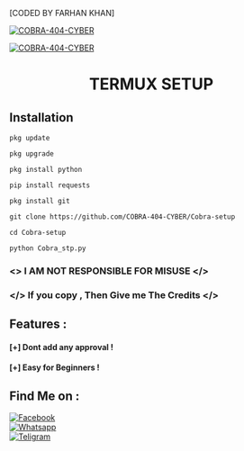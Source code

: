 [CODED BY FARHAN KHAN]

<a href="#"><img title="COBRA-404-CYBER" src="https://k.top4top.io/p_2596pji1e0.jpg"></a>

<a href="#"><img title="COBRA-404-CYBER" src="https://img.shields.io/badge/AUTHOR-FARHAN%20KHAN-red"></a>

<h1 align="center"> TERMUX SETUP</h1>

## <b>Installation</b>

```
pkg update

pkg upgrade

pkg install python

pip install requests

pkg install git

git clone https://github.com/COBRA-404-CYBER/Cobra-setup

cd Cobra-setup

python Cobra_stp.py

```

### <\> I AM NOT RESPONSIBLE FOR MISUSE </>

### </> If you copy , Then Give me The Credits </>

## Features :
#### [+] Dont add any approval ! 
#### [+] Easy for Beginners !

## Find Me on :

[![Facebook](https://img.shields.io/badge/Facebook-FARHAN%20KHAN-blue)](https://www.facebook.com/virtua.jhonny.sins?mibextid=ZbWKwL)</br>
[![Whatsapp](https://img.shields.io/badge/WHATSAPP-FARHAN%20KHAN-green)](https://wa.me/+8801838847447?text=)</br>
[![Teligram](https://img.shields.io/badge/TELIGRAM-C08r4-blue)](t.me/C08r4)</br>
